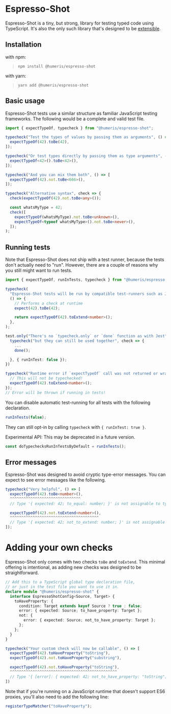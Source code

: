 # Espresso-Shot
Espresso-Shot is a tiny, but strong, library for testing typed code using TypeScript. It's also the only such library that's designed to be [extensible](#adding-your-own-checks).

## Installation
with npm:
> `npm install @humeris/espresso-shot`

with yarn:
> `yarn add @humeris/espresso-shot`

## Basic usage
Espresso-Shot tests use a similar structure as familiar JavaScript testing frameworks. The following would be a complete and valid test file.
```ts
import { expectTypeOf, typecheck } from "@humeris/espresso-shot";

typecheck("Test the types of values by passing them as arguments", () => [
  expectTypeOf(42).toBe(42),
]);

typecheck("Or test types directly by passing them as type arguments", () => [
  expectTypeOf<42>().toBe<42>(),
]);

typecheck("And you can mix them both", () => [
  expectTypeOf(42).not.toBe<666>(),
]);

typecheck("Alternative syntax", check => {
  check(expectTypeOf(42).not.toBe<any>());

  const whatsMyType = 42;
  check([
    expectTypeOf(whatsMyType).not.toBe<unknown>(),
    expectTypeOf<typeof whatsMyType>().not.toBe<never>(),
  ]);
);
```

## Running tests
Note that Espresso-Shot does not ship with a test runner, because the tests don't actually need to "run". However, there are a couple of reasons why you still might want to run tests.
```ts
import { expectTypeOf, runInTests, typecheck } from "@humeris/espresso-shot";

typecheck(
  "Espresso-Shot tests will be run by compatible test-runners such as Jest",
  () => {
    // Performs a check at runtime
    expect(42).toBe(42);

    return expectTypeOf(42).toExtend<number>();
  },
);

test.only("There's no `typecheck.only` or `done` function as with Jest", done => {
  typecheck("but they can still be used together", check => {
    ...
    done();

  }, { runInTest: false });
})

typecheck("Runtime error if `expectTypeOf` call was not returned or wrapped in `check`", () => {
  // This will not be typechecked!
  expectTypeOf(42).toExtend<number>();
});
// Error will be thrown if running in tests!
```
You can disable automatic test-running for all tests with the following declaration.
```ts
runInTests(false);
```
They can still opt-in by calling `typecheck` with `{ runInTest: true }`.

Experimental API: This may be deprecated in a future version.
```ts
const doTypechecksRunInTestsByDefault = runInTests();
```

## Error messages
Espresso-Shot was designed to avoid cryptic type-error messages. You can expect to see error messages like the following.
```ts
typecheck("Very helpful", () => [
  expectTypeOf(42).toBe<number>(),
  ^^^^^^^^^^^^^^^^^^^^^^^^^^^^^^^
  // Type '{ expected: 42; to_equal: number; }' is not assignable to type 'never'

  expectTypeOf(42).not.toExtend<number>(),
  ^^^^^^^^^^^^^^^^^^^^^^^^^^^^^^^^^^^^^^^
  // Type '{ expected: 42; not_to_extend: number; }' is not assignable to type 'never'
]);
```
# Adding your own checks
Espresso-Shot only comes with two checks `toBe` and `toExtend`. This minimal offering is intentional, as adding new checks was designed to be straightforward.

```ts
// Add this to a TypeScript global type declaration file,
// or just in the test file you want to use it in.
declare module "@humeris/espresso-shot" {
  interface EspressoShotConfig<Source, Target> {
    toHaveProperty: {
      condition: Target extends keyof Source ? true : false;
      error: { expected: Source; to_have_property: Target };
      not: {
        error: { expected: Source; not_to_have_property: Target };
      };
    };
  }
}

typecheck("Your custom check will now be callable", () => [
  expectTypeOf(42).toHaveProperty("toString"),
  expectTypeOf(42).not.toHaveProperty("substring"),

  expectTypeOf(42).not.toHaveProperty("toString"),
  ^^^^^^^^^^^^^^^^^^^^^^^^^^^^^^^^^^^^^^^^^^^^^^^
  // Type '{ [error]: { expected: 42; not_to_have_property: "toString"; }; }' is not assignable to type '{ [error]: never; }'
])
```

Note that if you're running on a JavaScript runtime that doesn't support ES6 proxies, you'll also need to add the following line:
```ts
registerTypeMatcher("toHaveProperty");
```